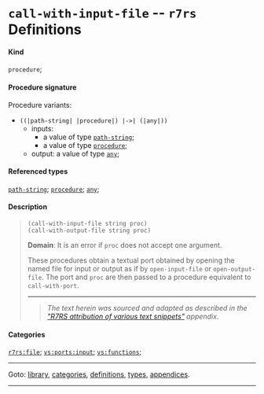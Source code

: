 

<a id='definition__r7rs__call-with-input-file'></a>

# `call-with-input-file` -- `r7rs` Definitions


#### Kind

`procedure`;


#### Procedure signature

Procedure variants:
 * `((|path-string| |procedure|) |->| (|any|))`
   * inputs:
     * a value of type [`path-string`](../../r7rs/types/path-string.md#type__r7rs__path-string);
     * a value of type [`procedure`](../../r7rs/types/procedure.md#type__r7rs__procedure);
   * output: a value of type [`any`](../../r7rs/types/any.md#type__r7rs__any);


#### Referenced types

[`path-string`](../../r7rs/types/path-string.md#type__r7rs__path-string);
[`procedure`](../../r7rs/types/procedure.md#type__r7rs__procedure);
[`any`](../../r7rs/types/any.md#type__r7rs__any);


#### Description

> ````
> (call-with-input-file string proc)
> (call-with-output-file string proc)
> ````
> 
> 
> **Domain**:  It is an error if `proc` does not accept one argument.
> 
> These procedures obtain a
> textual port obtained by opening the named file for input or output
> as if by `open-input-file` or `open-output-file`.
> The port and `proc` are then passed to a procedure equivalent
> to `call-with-port`.
> 
> 
> ----
> > *The text herein was sourced and adapted as described in the ["R7RS attribution of various text snippets"](../../r7rs/appendices/attribution.md#appendix__r7rs__attribution) appendix.*


#### Categories

[`r7rs:file`](../../r7rs/categories/r7rs_3a_file.md#category__r7rs__r7rs_3a_file);
[`vs:ports:input`](../../r7rs/categories/vs_3a_ports_3a_input.md#category__r7rs__vs_3a_ports_3a_input);
[`vs:functions`](../../r7rs/categories/vs_3a_functions.md#category__r7rs__vs_3a_functions);

----

Goto: [library](../../r7rs/_index.md#library__r7rs), [categories](../../r7rs/categories/_index.md#toc__r7rs__categories), [definitions](../../r7rs/definitions/_index.md#toc__r7rs__definitions), [types](../../r7rs/types/_index.md#toc__r7rs__types), [appendices](../../r7rs/appendices/_index.md#toc__r7rs__appendices).

----

